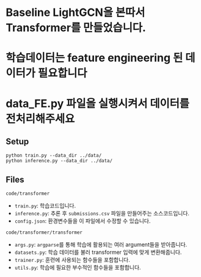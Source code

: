 # Baseline LightGCN을 본따서 Transformer를 만들었습니다.

# 학습데이터는 feature engineering 된 데이터가 필요합니다
# data_FE.py 파일을 실행시켜서 데이터를 전처리해주세요

## Setup
```potery install
python train.py --data_dir ../data/
python inference.py --data_dir ../data/
```

## Files
`code/transformer`
* `train.py`: 학습코드입니다.
* `inference.py`: 추론 후 `submissions.csv` 파일을 만들어주는 소스코드입니다.
* `config.json`: 환경변수들을 이 파일에서 수정할 수 있습니다.

`code/transformer/transformer`
* `args.py`: `argparse`를 통해 학습에 활용되는 여러 argument들을 받아줍니다.
* `datasets.py`: 학습 데이터를 불러 transformer 입력에 맞게 변환해줍니다.
* `trainer.py`: 훈련에 사용되는 함수들을 포함합니다.
* `utils.py`: 학습에 필요한 부수적인 함수들을 포함합니다.
